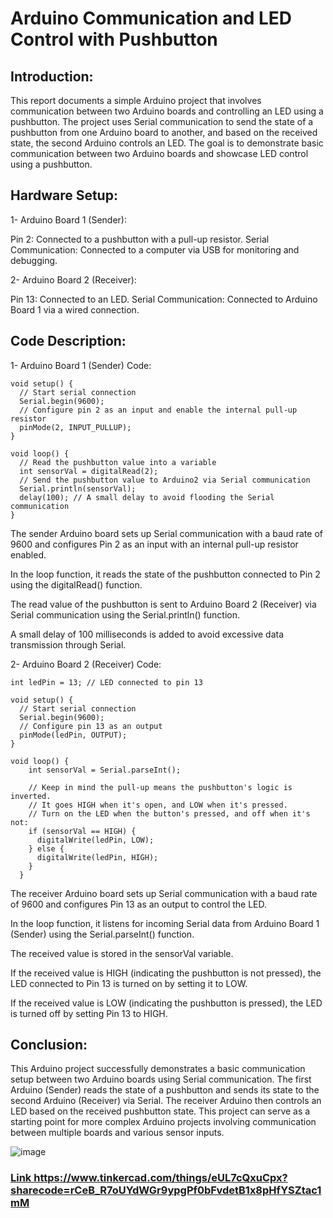 #  Arduino Communication and LED Control with Pushbutton

## Introduction:

This report documents a simple Arduino project that involves communication between two Arduino boards and controlling an LED using a pushbutton. The project uses Serial communication to send the state of a pushbutton from one Arduino board to another, and based on the received state, the second Arduino controls an LED. The goal is to demonstrate basic communication between two Arduino boards and showcase LED control using a pushbutton.

## Hardware Setup:
1- Arduino Board 1 (Sender):

Pin 2: Connected to a pushbutton with a pull-up resistor.
Serial Communication: Connected to a computer via USB for monitoring and debugging.

2- Arduino Board 2 (Receiver):

Pin 13: Connected to an LED.
Serial Communication: Connected to Arduino Board 1 via a wired connection.

## Code Description:

1- Arduino Board 1 (Sender) Code:
```
void setup() {
  // Start serial connection
  Serial.begin(9600);
  // Configure pin 2 as an input and enable the internal pull-up resistor
  pinMode(2, INPUT_PULLUP);
}

void loop() {
  // Read the pushbutton value into a variable
  int sensorVal = digitalRead(2);
  // Send the pushbutton value to Arduino2 via Serial communication
  Serial.println(sensorVal);
  delay(100); // A small delay to avoid flooding the Serial communication
}

```
The sender Arduino board sets up Serial communication with a baud rate of 9600 and configures Pin 2 as an input with an internal pull-up resistor enabled.

In the loop function, it reads the state of the pushbutton connected to Pin 2 using the digitalRead() function.

The read value of the pushbutton is sent to Arduino Board 2 (Receiver) via Serial communication using the Serial.println() function.

A small delay of 100 milliseconds is added to avoid excessive data transmission through Serial.


2- Arduino Board 2 (Receiver) Code:

```
int ledPin = 13; // LED connected to pin 13

void setup() {
  // Start serial connection
  Serial.begin(9600);
  // Configure pin 13 as an output
  pinMode(ledPin, OUTPUT);
}

void loop() {
    int sensorVal = Serial.parseInt();

    // Keep in mind the pull-up means the pushbutton's logic is inverted.
    // It goes HIGH when it's open, and LOW when it's pressed.
    // Turn on the LED when the button's pressed, and off when it's not:
    if (sensorVal == HIGH) {
      digitalWrite(ledPin, LOW);
    } else {
      digitalWrite(ledPin, HIGH);
    }
  }
```
The receiver Arduino board sets up Serial communication with a baud rate of 9600 and configures Pin 13 as an output to control the LED.

In the loop function, it listens for incoming Serial data from Arduino Board 1 (Sender) using the Serial.parseInt() function.

The received value is stored in the sensorVal variable.

If the received value is HIGH (indicating the pushbutton is not pressed), the LED connected to Pin 13 is turned on by setting it to LOW.

If the received value is LOW (indicating the pushbutton is pressed), the LED is turned off by setting Pin 13 to HIGH.

## Conclusion:

This Arduino project successfully demonstrates a basic communication setup between two Arduino boards using Serial communication. The first Arduino (Sender) reads the state of a pushbutton and sends its state to the second Arduino (Receiver) via Serial. The receiver Arduino then controls an LED based on the received pushbutton state. This project can serve as a starting point for more complex Arduino projects involving communication between multiple boards and various sensor inputs.


![image](https://github.com/amf17/IOT_Task2/assets/139582388/63544e2e-b8f1-40ad-b609-b7af0f64a051)

### [Link ](https://www.tinkercad.com/things/eUL7cQxuCpx?sharecode=rCeB_R7oUYdWGr9ypgPf0bFvdetB1x8pHfYSZtac1mM)https://www.tinkercad.com/things/eUL7cQxuCpx?sharecode=rCeB_R7oUYdWGr9ypgPf0bFvdetB1x8pHfYSZtac1mM
